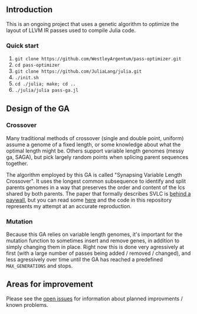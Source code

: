 ## Introduction

This is an ongoing project that uses a genetic algorithm to optimize the layout of LLVM IR passes used to compile Julia code.

### Quick start
1. `git clone https://github.com/WestleyArgentum/pass-optimizer.git`
2. `cd pass-optimizer`
3. `git clone https://github.com/JuliaLang/julia.git`
4. `./init.sh`
5. `cd ./julia; make; cd ..`
6. `./julia/julia pass-ga.jl`


## Design of the GA

### Crossover

Many traditional methods of crossover (single and double point, uniform) assume a genome of a fixed length, or some knowledge about what the optimal length might be. Others support variable length genomes (messy ga, SAGA), but pick largely random points when splicing parent sequences together.

The algorithm employed by this GA is called "Synapsing Variable Length Crossover". It uses the longest common subsequence to identify and split parents genomes in a way that preserves the order and content of the lcs shared by both parents. The paper that formally describes SVLC is [behind a paywall](http://ieeexplore.ieee.org/xpl/login.jsp?tp=&arnumber=4079615&url=http%3A%2F%2Fieeexplore.ieee.org%2Fiel5%2F4235%2F4079606%2F04079615.pdf%3Farnumber%3D4079615), but you can read some [here](https://books.google.com/books?id=3haO5vOc12cC&pg=PA198&lpg=PA198&ots=xIjc04cd22&sig=gzUjpqLzEy9w2VLtawMTs9TQ9_Q&hl=en&sa=X&ei=nkIjVdqDF4edsAWFpoGgBg&ved=0CFsQ6AEwBw#v=onepage) and the code in this repository represents my attempt at an accurate reproduction.


### Mutation

Because this GA relies on variable length genomes, it's important for the mutation function to sometimes insert and remove genes, in addition to simply changing them in place. Right now this is done very agressively at first (with a large number of passes being added / removed / changed), and less agressively over time until the GA has reached a predefined `MAX_GENERATIONS` and stops.


## Areas for improvement

Please see the [open issues](https://github.com/WestleyArgentum/pass-optimizer/issues) for information about planned improvments / known problems.
